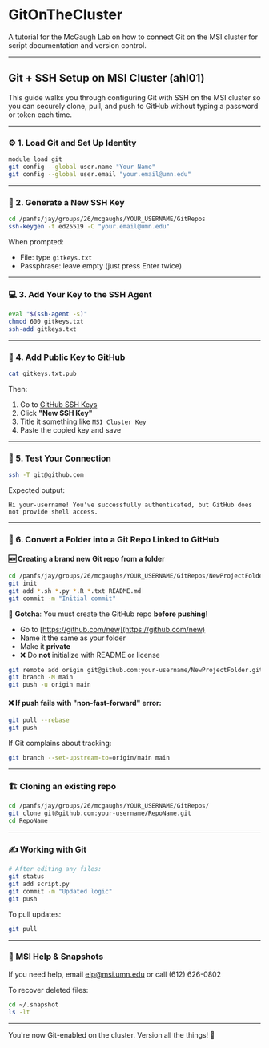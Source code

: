 # GitOnTheCluster

A tutorial for the McGaugh Lab on how to connect Git on the MSI cluster for script documentation and version control.

---

## Git + SSH Setup on MSI Cluster (ahl01)

This guide walks you through configuring Git with SSH on the MSI cluster so you can securely clone, pull, and push to GitHub without typing a password or token each time.

---

### ⚙️ 1. Load Git and Set Up Identity

```bash
module load git
git config --global user.name "Your Name"
git config --global user.email "your.email@umn.edu"
```

---

### 🔐 2. Generate a New SSH Key

```bash
cd /panfs/jay/groups/26/mcgaughs/YOUR_USERNAME/GitRepos
ssh-keygen -t ed25519 -C "your.email@umn.edu"
```
When prompted:
- File: type `gitkeys.txt`
- Passphrase: leave empty (just press Enter twice)

---

### 💻 3. Add Your Key to the SSH Agent

```bash
eval "$(ssh-agent -s)"
chmod 600 gitkeys.txt
ssh-add gitkeys.txt
```

---

### 🔎 4. Add Public Key to GitHub

```bash
cat gitkeys.txt.pub
```
Then:
1. Go to [GitHub SSH Keys](https://github.com/settings/keys)
2. Click **"New SSH Key"**
3. Title it something like `MSI Cluster Key`
4. Paste the copied key and save

---

### 🧰 5. Test Your Connection

```bash
ssh -T git@github.com
```

Expected output:
```
Hi your-username! You've successfully authenticated, but GitHub does not provide shell access.
```

---

### 📂 6. Convert a Folder into a Git Repo Linked to GitHub

#### 🆕 Creating a brand new Git repo from a folder

```bash
cd /panfs/jay/groups/26/mcgaughs/YOUR_USERNAME/GitRepos/NewProjectFolder
git init
git add *.sh *.py *.R *.txt README.md
git commit -m "Initial commit"
```

🚨 **Gotcha**: You must create the GitHub repo **before pushing**!
- Go to [https://github.com/new](https://github.com/new)
- Name it the same as your folder
- Make it **private**
- ❌ Do **not** initialize with README or license

```bash
git remote add origin git@github.com:your-username/NewProjectFolder.git
git branch -M main
git push -u origin main
```

#### ❌ If push fails with "non-fast-forward" error:

```bash
git pull --rebase
git push
```

If Git complains about tracking:
```bash
git branch --set-upstream-to=origin/main main
```

---

### 🏗️ Cloning an existing repo

```bash
cd /panfs/jay/groups/26/mcgaughs/YOUR_USERNAME/GitRepos/
git clone git@github.com:your-username/RepoName.git
cd RepoName
```

---

### ✍️ Working with Git

```bash
# After editing any files:
git status
git add script.py
git commit -m "Updated logic"
git push
```

To pull updates:
```bash
git pull
```

---

### 📅 MSI Help & Snapshots

If you need help, email elp@msi.umn.edu or call (612) 626-0802

To recover deleted files:

```bash
cd ~/.snapshot
ls -lt
```

---

You're now Git-enabled on the cluster. Version all the things! 🚀
